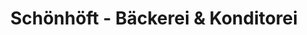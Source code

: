 ---
title: "Schönhöft - Bäckerei & Konditorei"
url: /barssel/schoenhoeft-baeckerei-und-konditorei/
shop: Bäckerei
---